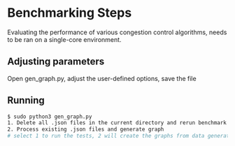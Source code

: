 # Benchmarking Steps

Evaluating the performance of various congestion control algorithms, needs to be ran on a single-core environment.

## Adjusting parameters

Open gen_graph.py, adjust the user-defined options, save the file

## Running

```sh
$ sudo python3 gen_graph.py
1. Delete all .json files in the current directory and rerun benchmark
2. Process existing .json files and generate graph
# select 1 to run the tests, 2 will create the graphs from data generated from 1
```
